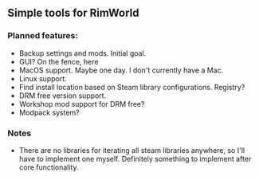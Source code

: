 ## Simple tools for RimWorld


### Planned features:
* Backup settings and mods. Initial goal.
* GUI? On the fence, here
* MacOS support. Maybe one day. I don't currently have a Mac.
* Linux support.
* Find install location based on Steam library configurations. Registry?
* DRM free version support.
* Workshop mod support for DRM free?
* Modpack system?

### Notes
* There are no libraries for iterating all steam libraries anywhere, so
  I'll have to implement one myself. Definitely something to implement
  after core functionality.
